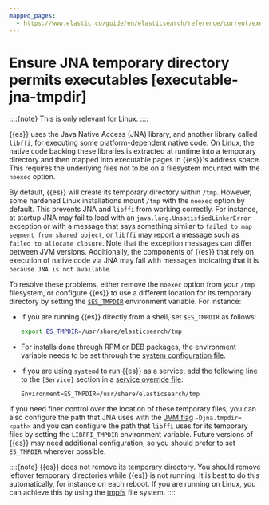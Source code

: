 ```yaml
---
mapped_pages:
  - https://www.elastic.co/guide/en/elasticsearch/reference/current/executable-jna-tmpdir.html
---
```


# Ensure JNA temporary directory permits executables [executable-jna-tmpdir]

::::{note}
This is only relevant for Linux.
::::


{{es}} uses the Java Native Access (JNA) library, and another library called `libffi`, for executing some platform-dependent native code. On Linux, the native code backing these libraries is extracted at runtime into a temporary directory and then mapped into executable pages in {{es}}'s address space. This requires the underlying files not to be on a filesystem mounted with the `noexec` option.

By default, {{es}} will create its temporary directory within `/tmp`. However, some hardened Linux installations mount `/tmp` with the `noexec` option by default. This prevents JNA and `libffi` from working correctly. For instance, at startup JNA may fail to load with an `java.lang.UnsatisfiedLinkerError` exception or with a message that says something similar to `failed to map segment from shared object`, or `libffi` may report a message such as `failed to allocate closure`. Note that the exception messages can differ between JVM versions. Additionally, the components of {{es}} that rely on execution of native code via JNA may fail with messages indicating that it is `because JNA is not available`.

To resolve these problems, either remove the `noexec` option from your `/tmp` filesystem, or configure {{es}} to use a different location for its temporary directory by setting the [`$ES_TMPDIR`](important-settings-configuration.md#es-tmpdir) environment variable. For instance:

* If you are running {{es}} directly from a shell, set `$ES_TMPDIR` as follows:

    ```sh
    export ES_TMPDIR=/usr/share/elasticsearch/tmp
    ```

* For installs done through RPM or DEB packages, the environment variable needs to be set through the [system configuration file](setting-system-settings.md#sysconfig).
* If you are using `systemd` to run {{es}} as a service, add the following line to the `[Service]` section in a [service override file](setting-system-settings.md#systemd):

    ```text
    Environment=ES_TMPDIR=/usr/share/elasticsearch/tmp
    ```


If you need finer control over the location of these temporary files, you can also configure the path that JNA uses with the [JVM flag](elasticsearch://reference/elasticsearch/jvm-settings.md#set-jvm-options) `-Djna.tmpdir=<path>` and you can configure the path that `libffi` uses for its temporary files by setting the `LIBFFI_TMPDIR` environment variable. Future versions of {{es}} may need additional configuration, so you should prefer to set `ES_TMPDIR` wherever possible.

::::{note}
{{es}} does not remove its temporary directory. You should remove leftover temporary directories while {{es}} is not running. It is best to do this automatically, for instance on each reboot. If you are running on Linux, you can achieve this by using the [tmpfs](https://www.kernel.org/doc/html/latest/filesystems/tmpfs.html) file system.
::::


